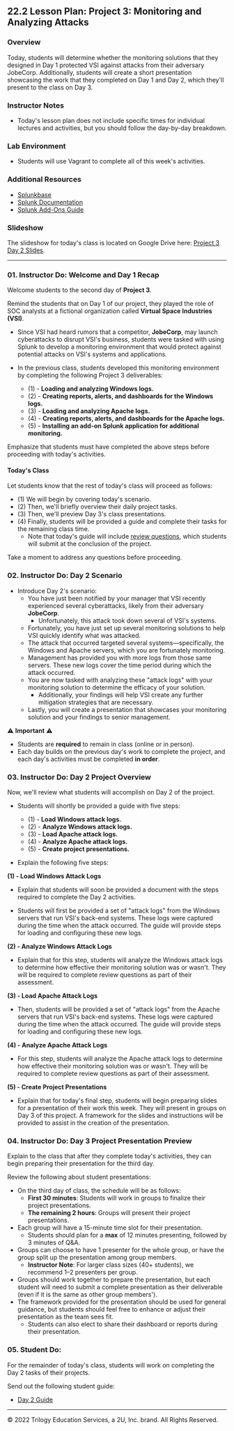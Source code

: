 ## 22.2 Lesson Plan: Project 3: Monitoring and Analyzing Attacks 

### Overview

Today, students will determine whether the monitoring solutions that they designed in Day 1 protected VSI against attacks from their adversary JobeCorp. Additionally, students will create a short presentation showcasing the work that they completed on Day 1 and Day 2, which they'll present to the class on Day 3. 


### Instructor Notes

- Today's lesson plan does not include specific times for individual lectures and activities, but you should follow the day-by-day breakdown.

### Lab Environment

- Students will use Vagrant to complete all of this week's activities.

### Additional Resources

- [Splunkbase](https://splunkbase.splunk.com/)
- [Splunk Documentation](https://docs.splunk.com/Documentation)
- [Splunk Add-Ons Guide](https://docs.splunk.com/Documentation/AddOns/released/Overview/AboutSplunkAdd-ons)

### Slideshow

The slideshow for today's class is located on Google Drive here: [Project 3 Day 2 Slides](https://docs.google.com/presentation/d/1V5hZE5SuP5zXeN-irq_t0CewFPs5G1azkTPZeaHl1d4/edit#slide=id.g4789b2c72f_0_6).

---

### 01. Instructor Do: Welcome and Day 1 Recap

Welcome students to the second day of **Project 3**.

Remind the students that on Day 1 of our project, they played the role of SOC analysts at a fictional organization called **Virtual Space Industries (VSI)**.
 -  Since VSI had heard rumors that a competitor, **JobeCorp**, may launch cyberattacks to disrupt VSI's business, students were tasked with using Splunk to develop a monitoring environment that would protect against potential attacks on VSI's systems and applications.

  - In the previous class, students developed this monitoring environment by completing the following Project 3 deliverables:
    -  (1) - **Loading and analyzing Windows logs.**
    -  (2) - **Creating reports, alerts, and dashboards for the Windows logs.**
    -  (3) - **Loading and analyzing Apache logs.**
    -  (4) - **Creating reports, alerts, and dashboards for the Apache logs.**
    -  (5) - **Installing an add-on Splunk application for additional monitoring.**

Emphasize that students must have completed the above steps before proceeding with today's activities.  


#### Today's Class

Let students know that the rest of today's class will proceed as follows:

  - (1) We will begin by covering today's scenario.
  - (2) Then, we'll briefly overview their daily project tasks.
  - (3) Then, we'll preview Day 3's class presentations.
  - (4) Finally, students will be provided a guide and complete their tasks for the remaining class time.
     - Note that today's guide will include [review questions](https://docs.google.com/document/d/18JLq4dUf4zrL-6eqTNumXicpvpUDbHxPnZx2kOzwYoQ/edit?usp=sharing), which students will submit at the conclusion of the project.   

Take a moment to address any questions before proceeding.

### 02. Instructor Do: Day 2 Scenario

- Introduce Day 2's scenario:
   - You have just been notified by your manager that VSI recently experienced several cyberattacks, likely from their adversary **JobeCorp**.
     - Unfortunately, this attack took down several of VSI's systems.
   - Fortunately, you have just set up several monitoring solutions to help VSI quickly identify what was attacked. 
   - The attack that occurred targeted several systems&mdash;specifically, the Windows and Apache servers, which you are fortunately monitoring.
   - Management has provided you with more logs from those same servers. These new logs cover the time period during which the attack occurred.
   - You are now tasked with analyzing these "attack logs" with your monitoring solution to determine the efficacy of your solution. 
     - Additionally, your findings will help VSI create any further mitigation strategies that are necessary.
   - Lastly, you will create a presentation that showcases your monitoring solution and your findings to senior management.

   
⚠️ **Important** ⚠️
   
   - Students are **required** to remain in class (online or in person).
   - Each day builds on the previous day's work to complete the project, and each day's activities must be completed **in order**.


### 03. Instructor Do: Day 2 Project Overview

Now, we'll review what students will accomplish on Day 2 of the project. 
- Students will shortly be provided a guide with five steps:
    -  (1) - **Load Windows attack logs.**
    -  (2) - **Analyze Windows attack logs.**
    -  (3) - **Load Apache attack logs.**
    -  (4) - **Analyze Apache attack logs.**
    -  (5) - **Create project presentations.**

- Explain the following five steps:

**(1) - Load Windows Attack Logs**
    
- Explain that students will soon be provided a document with the steps required to complete the Day 2 activities.

- Students will first be provided a set of "attack logs" from the Windows servers that run VSI's back-end systems. These logs were captured during the time when the attack occurred.  The guide will provide steps for loading and configuring these new logs.
    
**(2) - Analyze Windows Attack Logs**

- Explain that for this step, students will analyze the Windows attack logs to determine how effective their monitoring solution was or wasn't. They will be required to complete review questions as part of their assessment.

**(3) - Load Apache Attack Logs**

- Then, students will be provided a set of "attack logs" from the Apache servers that run VSI's back-end systems. These logs were captured during the time when the attack occurred. The guide will provide steps for loading and configuring these new logs.

**(4) - Analyze Apache Attack Logs**

- For this step, students will analyze the Apache attack logs to determine how effective their monitoring solution was or wasn't. They will be required to complete review questions as part of their assessment.

**(5) - Create Project Presentations**

- Explain that for today's final step, students will begin preparing slides for a presentation of their work this week. They will present in groups on Day 3 of this project. A framework for the slides and instructions will be provided to assist in the creation of the presentation.


### 04. Instructor Do: Day 3 Project Presentation Preview

Explain to the class that after they complete today's activities, they can begin preparing their presentation for the third day.

Review the following about student presentations:
  - On the third day of class, the schedule will be as follows:
      - **First 30 minutes**: Students will work in groups to finalize their project presentations.
      - **The remaining 2 hours**: Groups will present their project presentations.
  - Each group will have a 15-minute time slot for their presentation.
     - Students should plan for a **max** of 12 minutes presenting, followed by 3 minutes of Q&A.
  - Groups can choose to have 1 presenter for the whole group, or have the group split up the presentation among group members.
     - **Instructor Note**: For larger class sizes (40+ students), we recommend 1&ndash;2 presenters per group.
  - Groups should work together to prepare the presentation, but each student will need to submit a complete presentation as their deliverable (even if it is the same as other group members').
  - The framework provided for the presentation should be used for general guidance, but students should feel free to enhance or adjust their presentation as the team sees fit.
     - Students can also elect to share their dashboard or reports during their presentation.


### 05. Student Do: 

For the remainder of today's class, students will work on completing the Day 2 tasks of their projects.

Send out the following student guide: 
- [Day 2 Guide](https://docs.google.com/document/d/1uQGhsDiBt58_KStq3DQVbWTHUg6TIhAog3cMoXvNQk4/edit?usp=sharing) 


---

© 2022 Trilogy Education Services, a 2U, Inc. brand. All Rights Reserved.
